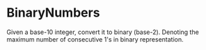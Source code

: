 # BinaryNumbers
Given a base-10 integer, convert it to binary (base-2). Denoting the maximum number of consecutive 1's in  binary representation.
